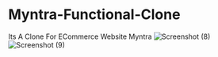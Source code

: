# Myntra-Functional-Clone
Its A Clone For  ECommerce Website Myntra
![Screenshot (8)](https://github.com/user-attachments/assets/0e25c38f-bb49-4591-873b-8cc65b362342)
![Screenshot (9)](https://github.com/user-attachments/assets/01e64e9c-6078-4ceb-a047-5a0c29de4fea)
